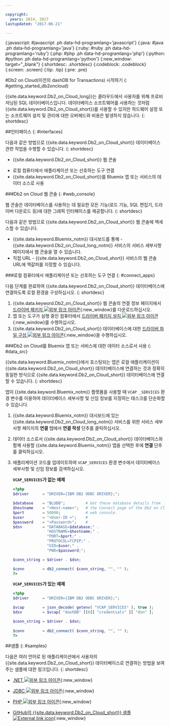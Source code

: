 ```yaml
---

copyright:
  years: 2014, 2017
lastupdated: "2017-06-21"

---
```


<!-- Attribute definitions --> 
{:javascript: #javascript .ph data-hd-programlang='javascript'}
{:java: #java .ph data-hd-programlang='java'}
{:ruby: #ruby .ph data-hd-programlang='ruby'}
{:php: #php .ph data-hd-programlang='php'}
{:python: #python .ph data-hd-programlang='python'}
{:new_window: target="_blank"}
{:shortdesc: .shortdesc}
{:codeblock: .codeblock}
{:screen: .screen}
{:tip: .tip}
{:pre: .pre}

#Db2 on Cloud(이전의 dashDB for Transactions) 시작하기
{: #getting_started_db2oncloud}

{{site.data.keyword.Db2_on_Cloud_long}}는 클라우드에서 사용자를 위해 프로비저닝된 SQL 데이터베이스입니다. 데이터베이스 소프트웨어를 사용하는 것처럼 {{site.data.keyword.Db2_on_Cloud_short}}를 사용할 수 있지만 하드웨어 설정 또는 소프트웨어 설치 및 관리에 대한 오버헤드와 비용은 발생하지 않습니다.
{: shortdesc}

##인터페이스
{: #interfaces}

다음과 같은 방법으로 {{site.data.keyword.Db2_on_Cloud_short}} 데이터베이스 관련 작업을 수행할 수 있습니다.
{: shortdesc}

   * {{site.data.keyword.Db2_on_Cloud_short}} 웹 콘솔
<!--   * REST APIs -->
   * 로컬 컴퓨터에서 애플리케이션 또는 선호하는 도구 연결
   * {{site.data.keyword.Db2_on_Cloud_short}}를 Bluemix 앱 또는 서비스의 데이터 소스로 사용

###Db2 on Cloud 웹 콘솔
{: #web_console}

웹 콘솔은 데이터베이스를 사용하는 데 필요한 모든 기능(로드 기능, SQL 편집기, 드라이버 다운로드 등)에 대한 그래픽 인터페이스를 제공합니다.
{: shortdesc}

<!-- ![View of Db2 on Cloud web console dashboard page](images/console_v2.png) -->
<!-- ![View of {{site.data.keyword.dashdbshort_notm}} web console dashboard page](images/console_v2.jpg) -->

<!-- Click the link to take a tour of the Db2 web console: [General tour ![External link icon](../../icons/launch-glyph.svg "External link icon")](http://ibm.biz/dashdb-general-quick-tour){:new_window}. -->

다음과 같은 방법으로 {{site.data.keyword.Db2_on_Cloud_short}} 웹 콘솔에 액세스할 수 있습니다. 
   * {{site.data.keyword.Bluemix_notm}} 대시보드를 통해 - {{site.data.keyword.Db2_on_Cloud_long_notm}} 서비스의 서비스 세부사항 페이지에서 웹 콘솔을 열 수 있습니다.
   * 직접 URL - {{site.data.keyword.Db2_on_Cloud_short}} 서비스의 웹 콘솔 URL에 책갈피를 지정할 수 있습니다.

<!-- ###REST APIs
{: #apis}

With Db2 Warehouse plans, you can perform tasks related to file management, loading data, and running R scripts by using the [Db2 Warehouse REST API ![External link icon](../../icons/launch-glyph.svg "External link icon")](http://ibm.biz/dashdb-api){:new_window}.
{: shortdesc} -->

###로컬 컴퓨터에서 애플리케이션 또는 선호하는 도구 연결
{: #connect_apps}

다음 단계를 완료하여 {{site.data.keyword.Db2_on_Cloud_short}} 데이터베이스에 연결하도록 로컬 환경을 구성하십시오.
{: shortdesc}

1. {{site.data.keyword.Db2_on_Cloud_short}} 웹 콘솔의 연결 정보 페이지에서 [드라이버 패키지 ![외부 링크 아이콘](../../icons/launch-glyph.svg "외부 링크 아이콘")](https://www.ibm.com/support/knowledgecenter/SS6NHC/com.ibm.swg.im.dashdb.doc/connecting/connect_driver_package.html){:new_window}를 다운로드하십시오. 
2. 앱 또는 도구가 실행 중인 컴퓨터에서 [드라이버 패키지 설치 ![외부 링크 아이콘](../../icons/launch-glyph.svg "외부 링크 아이콘")](https://www.ibm.com/support/knowledgecenter/SS6NHC/com.ibm.swg.im.dashdb.doc/connecting/connect_driver_package_install.html){:new_window}를 수행하십시오. 
3. {{site.data.keyword.Db2_on_Cloud_short}} 데이터베이스에 대한 [드라이버 파일 구성 ![외부 링크 아이콘](../../icons/launch-glyph.svg "외부 링크 아이콘")](https://www.ibm.com/support/knowledgecenter/en/SS6NHC/com.ibm.swg.im.dashdb.doc/connecting/connect_driver_package_config.html){:new_window}을 수행하십시오. 

###Db2 on Cloud를 Bluemix 앱 또는 서비스에 대한 데이터 소스로서 사용
{: #data_src}

{{site.data.keyword.Bluemix_notm}}에서 호스팅되는 앱은 로컬 애플리케이션이 {{site.data.keyword.Db2_on_Cloud_short}} 데이터베이스에 연결하는 것과 정확히 동일한 방식으로 {{site.data.keyword.Db2_on_Cloud_short}} 데이터베이스에 연결할 수 있습니다.
{: shortdesc}

앱이 {{site.data.keyword.Bluemix_notm}} 플랫폼을 사용할 때 `VCAP _SERVICES` 환경 변수를 이용하여 데이터베이스 세부사항 및 신임 정보를 지정하는 태스크를 단순화할 수 있습니다.
1. {{site.data.keyword.Bluemix_notm}} 대시보드에 있는 {{site.data.keyword.Db2_on_Cloud_long_notm}} 서비스를 위한 서비스 세부사항 페이지의 **연결** 탭에서 **연결 작성** 단추를 클릭하십시오.
2. 데이터 소스로서 {{site.data.keyword.Db2_on_Cloud_short}} 데이터베이스와 함께 사용할 {{site.data.keyword.Bluemix_notm}} 앱을 선택한 후에 **연결** 단추를 클릭하십시오. 
3. 애플리케이션 코드를 업데이트하여 `VCAP_SERVICES` 환경 변수에서 데이터베이스 세부사항 및 신임 정보를 검색하십시오.

    **`VCAP_SERVICES`가 없는 예제**

    ```php
    <?php
    $driver      = "DRIVER={IBM DB2 ODBC DRIVER};";

    $database    = "BLUDB";         # Get these database details from
    $hostname    = "<Host-name>";   # the Connect page of the Db2 on Cloud
    $port        = 50000;           # web console.
    $user        = "<User-ID >";    #
    $password    = "<Password>";    #
    $dsn         = "DATABASE=$database;" .
                   "HOSTNAME=$hostname;" .
                   "PORT=$port;" .
                   "PROTOCOL=TCPIP;" .
                   "UID=$user;" .
                   "PWD=$password;";

    $conn_string = $driver . $dsn;

    $conn        = db2_connect( $conn_string, "", "" );
    ?>
    ```

    **`VCAP_SERVICES`가 있는 예제**

    ```php
    <?php
    $driver      = "DRIVER={IBM DB2 ODBC DRIVER};";

    $vcap        = json_decode( getenv( "VCAP_SERVICES" ), true );
    $dsn         = $vcap[ "dashDB" ][0][ "credentials" ][ "dsn" ];

    $conn_string = $driver . $dsn;
                                   
    $conn        = db2_connect( $conn_string, "", "" );
    ?>
    ```

##샘플
{: #samples}

다음은 여러 언어로 된 애플리케이션에서 사용자의 {{site.data.keyword.Db2_on_Cloud_short}} 데이터베이스로 연결하는 방법을 보여주는 샘플에 대한 링크입니다.
{: shortdesc}

   * [.NET ![외부 링크 아이콘](../../icons/launch-glyph.svg "외부 링크 아이콘")](https://www.ibm.com/support/knowledgecenter/SS6NHC/com.ibm.swg.im.dashdb.doc/connecting/connect_connecting__net_applications.html){:new_window}
<!-- * [JAVA ![External link icon](../../icons/launch-glyph.svg "External link icon")](https://www.ibm.com/support/knowledgecenter/SS6NHC/com.ibm.swg.im.dashdb.doc/connecting/connect_connecting_java.html){:new_window} -->
   * [JDBC ![외부 링크 아이콘](../../icons/launch-glyph.svg "외부 링크 아이콘")](https://www.ibm.com/support/knowledgecenter/SS6NHC/com.ibm.swg.im.dashdb.doc/connecting/connect_connecting_jdbc_applications.html){:new_window}
<!-- * [Node.js ![External link icon](../../icons/launch-glyph.svg "External link icon")](https://www.ibm.com/support/knowledgecenter/SS6NHC/com.ibm.swg.im.dashdb.doc/connecting/connect_connecting_nodejs.html){:new_window} -->
   * [PHP ![외부 링크 아이콘](../../icons/launch-glyph.svg "외부 링크 아이콘")](https://www.ibm.com/support/knowledgecenter/SS6NHC/com.ibm.swg.im.dashdb.doc/connecting/connect_connecting_php.html){:new_window}
<!-- * [Python ![External link icon](../../icons/launch-glyph.svg "External link icon")](https://www.ibm.com/support/knowledgecenter/SS6NHC/com.ibm.swg.im.dashdb.doc/connecting/connect_connecting_python.html){:new_window} -->
   * [GitHub의 {{site.data.keyword.Db2_on_Cloud_short}} 샘플 ![External link icon](../../icons/launch-glyph.svg "External link icon")](https://github.com/IBM-Bluemix/dashdb-nodejs-helloworld){:new_window}


